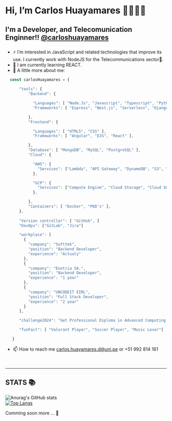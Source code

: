 <h1> Hi, I’m Carlos Huayamares 👋👨🏽‍💻</h1>
<h2> I'm a Developer, and Telecomunication Enginner!! <a target='_blank' href='https://www.linkedin.com/in/carlos-alberto-huayamares-de-la-cruz-4923211a1/'>@carloshuayamares</a> </h2>

###
- ⚡ I’m interested in JavaScript and related technologies that improve its use. I currently work with NodeJS for the Telecommunications sector📡.
- 🌱 I am currently learning REACT.
- 👣 A little more about me:

```javascript
  const carlosHuayamares = { 
  
      "tools": {
          "Backend": {

            "Languages": [ "Node.Js", "Javascript", "Typescript", "Python" ],
            "Frameworks": [ "Express", "Nest.js", "Serverless", "Django" ],

          },
          "Frontend": {

            "Languages": [ "HTML5", "CSS" ],
            "Frameworks": [ "Angular", "EJS", "React" ],

          },
          "Database": [ "MongoDB", "MySQL", "PostgreSQL" ],
          "Cloud": {

            "AWS": {
              "Services": ["Lambda", "API Gateway", "DynamoDB", "S3", "Step Functions", "Serverless"],
            },

            "GCP": {
              "Services": ["Compute Engine", "Cloud Storage", "Cloud SQL"],
            },

          },
          "Containers": [ "Docker", "POD's" ],
      },
      
      "Version controller": [ "GitHub", ]
      "DevOps": ["GitLab", "Jira"]

      "workplace": [
        {
          "company": "Softtek",
          "position": "Backend Developer",
          "experience": "Actualy"
        },
        {
          "company": "Enotria SA.",
          "position": "Backend Developer",
          "experience": "1 year"
        },
        {
          "company": "UNCODEIT EIRL",
          "position": "Full Stack Developer",
          "experience": "2 year"
        }
      ],

      "challenge2024": "Get Professional Diploma in Advanced Computing in C-DAC ACTS",

      "funFact": [ "Valorant Player", "Soccer Player", "Music Lover"]

   }
```

- 📫 How to reach me carlos.huayamares.d@uni.pe or +51 992 814 161
<br>
<hr></hr>

<h2> STATS 📚</h2>


![Anurag's GitHub stats](https://github-readme-stats.vercel.app/api?username=carloshuayamares&show_icons=true&theme=radical&hide=contribs,prs)
<br>
[![Top Langs](https://github-readme-stats.vercel.app/api/top-langs/?username=carloshuayamares&layout=compact&show_icons=true&theme=radical)](https://github.com/carloshuayamares/github-readme-stats)
<br>

Comming soon more ... 👀
<!---
carloshuayamares/carloshuayamares is a ✨ special ✨ repository because its `README.md` (this file) appears on your GitHub profile.
You can click the Preview link to take a look at your changes.
--->
